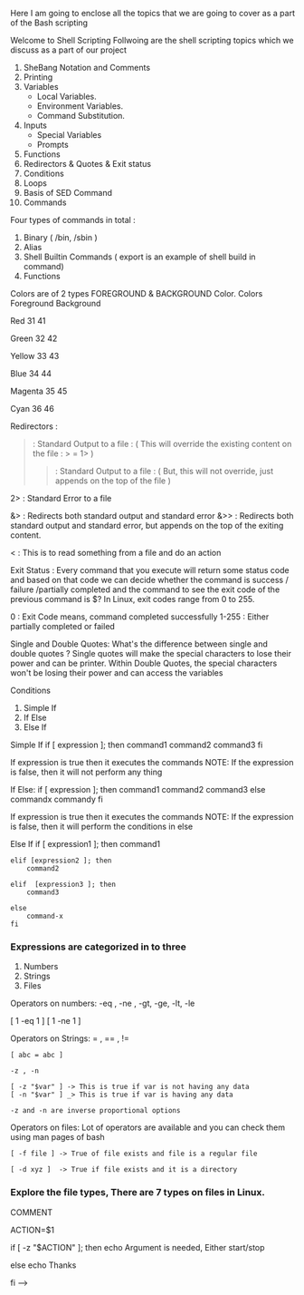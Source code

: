 Here I am going to enclose all the topics that we are going to cover as a part of the Bash scripting

Welcome to Shell Scripting
Follwoing are the shell scripting topics which we discuss as a part of our project
1. SheBang Notation and Comments
2. Printing
3. Variables
    - Local Variables.
    - Environment Variables.
    - Command Substitution.
4. Inputs
    - Special Variables
    - Prompts
5. Functions
6. Redirectors & Quotes & Exit status 
7. Conditions
8. Loops
9. Basis of SED Command
10. Commands

Four types of commands in total :
1. Binary ( /bin, /sbin )
2. Alias 
3. Shell Builtin Commands ( export is an example of shell build in command)
4. Functions  

Colors are of 2 types FOREGROUND & BACKGROUND Color.
Colors       Foreground          Background

Red               31                  41

Green             32                  42

Yellow            33                  43

Blue              34                  44

Magenta           35                  45

Cyan              36                  46

Redirectors :
>   : Standard Output to a file : ( This will override the existing content on the file : > = 1> )
>>  : Standard Output to a file : ( But, this will not override, just appends on the top of the file )

2>  : Standard Error to a file  

&>  : Redirects both standard output and standard error
&>> : Redirects both standard output and standard error, but appends on the top of the exiting content.

<   : This is to read something from a file and do an action


Exit Status : Every command that you execute will return some status code and based on that code we can decide whether the command is success / failure /partially completed and the command to see the exit code of the previous command is $?
In Linux, exit codes range from 0 to 255.

0      : Exit Code means, command completed successfully
1-255  : Either partially completed or failed 


Single and Double Quotes:
What's the difference between single and double quotes ?
Single quotes will make the special characters to lose their power and can be printer.
Within Double Quotes, the special characters won't be losing their power and can access the variables

Conditions
1. Simple If
2. If Else 
3. Else If

Simple If
    if [ expression ]; then
        command1
        command2
        command3
    fi 
    
If expression is true then it executes the commands
NOTE: If the expression is false, then it will not perform any thing

If Else:
    if [ expression ]; then
        command1
        command2
        command3
    else 
        commandx
        commandy
    fi 

If expression is true then it executes the commands
NOTE: If the expression is false, then it will perform the conditions in else

Else If
    if [ expression1 ]; then
        command1
    
    elif [expression2 ]; then
        command2

    elif  [expression3 ]; then
        command3

    else
        command-x
    fi 


### Expressions are categorized in to three
1. Numbers
2. Strings
3. Files



Operators on numbers:
-eq , -ne , -gt, -ge, -lt, -le

[ 1 -eq 1 ] 
[ 1 -ne 1 ]

Operators on Strings:
    = , == , !=

    [ abc = abc ]

    -z , -n 

    [ -z "$var" ] -> This is true if var is not having any data
    [ -n "$var" ] _> This is true if var is having any data

    -z and -n are inverse proportional options


Operators on files:
    Lot of operators are available and you can check them using man pages of bash 

    [ -f file ] -> True of file exists and file is a regular file 

    [ -d xyz ]  -> True if file exists and it is a directory

### Explore the file types, There are 7 types on files in Linux.


COMMENT

ACTION=$1
 
if [ -z "$ACTION" ]; then 
    echo Argument is needed, Either start/stop
    
else 
    echo Thanks

fi  -->
